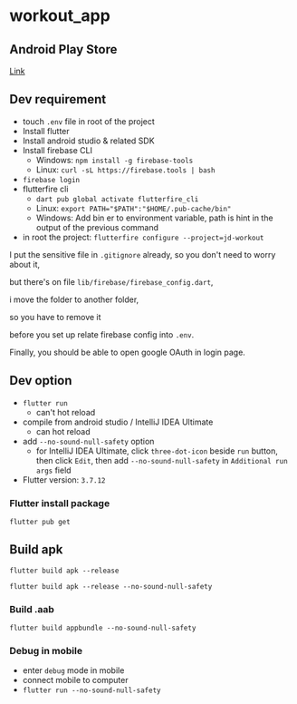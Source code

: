 # workout_app

## Android Play Store

[Link](https://play.google.com/store/apps/details?id=com.govel.workout&hl=zh-TW)

## Dev requirement

* touch `.env` file in root of the project
* Install flutter
* Install android studio & related SDK
* Install firebase CLI
  * Windows: `npm install -g firebase-tools`
  * Linux: `curl -sL https://firebase.tools | bash`
* `firebase login`
* flutterfire cli
  * `dart pub global activate flutterfire_cli`
  * Linux: `export PATH="$PATH":"$HOME/.pub-cache/bin"`
  * Windows: Add bin er to environment variable, path is hint in the output of the previous command
* in root the project: `flutterfire configure --project=jd-workout`

I put the sensitive file in `.gitignore` already, so you don't need to worry about it, 

but there's on file `lib/firebase/firebase_config.dart`,

i move the folder to another folder,

so you have to remove it 

before you set up relate firebase config into `.env`.

Finally, you should be able to open google OAuth in login page.

## Dev option
* `flutter run`
  * can't hot reload
* compile from android studio / IntelliJ IDEA Ultimate
  * can hot reload
* add `--no-sound-null-safety` option
  * for IntelliJ IDEA Ultimate, click `three-dot-icon` beside `run` button,
    then click `Edit`, then add `--no-sound-null-safety` in `Additional run args` field
* Flutter version: `3.7.12`

### Flutter install package

`flutter pub get`

## Build apk

`flutter build apk --release`

`flutter build apk --release --no-sound-null-safety`

### Build .aab

`flutter build appbundle --no-sound-null-safety`

### Debug in mobile

* enter `debug` mode in mobile
* connect mobile to computer
* `flutter run --no-sound-null-safety`